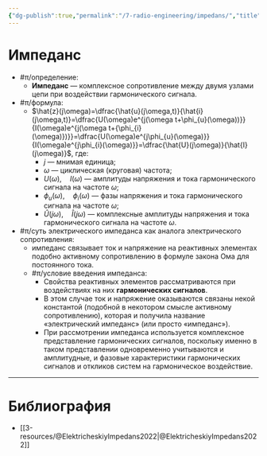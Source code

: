 ```yaml
---
{"dg-publish":true,"permalink":"/7-radio-engineering/impedans/","title":"Импеданс","tags":["схемотехника"]}
---
```



# Импеданс

- #π/определение:
	- **Импеданс** — комплексное сопротивление между двумя узлами цепи при воздействии гармонического сигнала.
- #π/формула:
	- $\hat{z}(j\omega)=\dfrac{\hat{u}(j\omega,t)}{\hat{i}(j\omega,t)}=\dfrac{U(\omega)e^{j(\omega t+\phi_{u}(\omega))}}{I(\omega)e^{j(\omega t+{\phi_{i}(\omega)})}}=\dfrac{U(\omega)e^{j\phi_{u}(\omega)}}{I(\omega)e^{j\phi_{i}(\omega)}}=\dfrac{\hat{U}(j\omega)}{\hat{I}(j\omega)}$, где:
		- $j$ — мнимая единица;
		- $\omega$ — циклическая (круговая) частота;
		- $U(\omega),\quad I(\omega)$ — амплитуды напряжения и тока гармонического сигнала на частоте $\omega$;
		- $\phi_{u}(\omega), \quad \phi_{i}(\omega)$ — фазы напряжения и тока гармонического сигнала на частоте $\omega$;
		- $\hat{U}(j\omega), \quad \hat{I}(j\omega)$ — комплексные амплитуды напряжения и тока гармонического сигнала на частоте $\omega$.
- #π/суть электрического импеданса как аналога электрического сопротивления:
	- импеданс связывает ток и напряжение на реактивных элементах подобно активному сопротивлению в формуле закона Ома для постоянного тока.
	- #π/условие введения импеданса:
		- Свойства реактивных элементов рассматриваются при воздействиях на них **гармонических сигналов**.
		- В этом случае ток и напряжение оказываются связаны некой константой (подобной в некотором смысле активному сопротивлению), которая и получила название «электрический импеданс» (или просто «импеданс»).
		- При рассмотрении импеданса используется комплексное представление гармонических сигналов, поскольку именно в таком представлении одновременно учитываются и амплитудные, и фазовые характеристики гармонических сигналов и откликов систем на гармоническое воздействие.

---

# Библиография

- [[3-resources/@ElektricheskiyImpedans2022\|@ElektricheskiyImpedans2022]]
